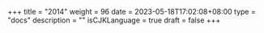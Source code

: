 +++
title = "2014"
weight = 96
date = 2023-05-18T17:02:08+08:00
type = "docs"
description = ""
isCJKLanguage = true
draft = false
+++